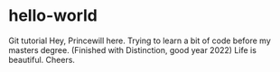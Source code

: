 # hello-world
Git tutorial
Hey, Princewill here. 
Trying to learn a bit of code before my masters degree. (Finished with Distinction, good year 2022)
Life is beautiful. Cheers.

